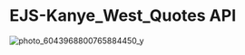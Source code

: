 # EJS-Kanye_West_Quotes API
![photo_6043968800765884450_y](https://user-images.githubusercontent.com/79543679/184943853-e1eb77cc-d5b3-459e-9256-7de444c39160.jpeg)
